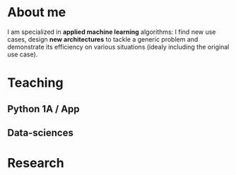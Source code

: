 # About me

I am specialized in **applied machine learning** algorithms: I find new use cases, design **new architectures** to tackle a generic problem and demonstrate its efficiency on various situations (idealy including the original use case).

# Teaching

## Python 1A / App

## Data-sciences

# Research

